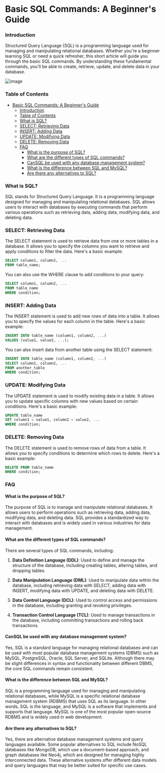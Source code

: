 # Basic SQL Commands: A Beginner's Guide

### Introduction

Structured Query Language (SQL) is a programming language used for managing and manipulating relational databases. Whether you're a beginner learning SQL or need a quick refresher, this short article will guide you through the basic SQL commands. By understanding these fundamental commands, you'll be able to create, retrieve, update, and delete data in your database.

![image](image/1701918376593.gif)

### Table of Contents

- [Basic SQL Commands: A Beginner's Guide](#basic-sql-commands-a-beginners-guide)
    - [Introduction](#introduction)
    - [Table of Contents](#table-of-contents)
    - [What is SQL? ](#what-is-sql-)
    - [SELECT: Retrieving Data ](#select-retrieving-data-)
    - [INSERT: Adding Data ](#insert-adding-data-)
    - [UPDATE: Modifying Data ](#update-modifying-data-)
    - [DELETE: Removing Data ](#delete-removing-data-)
    - [FAQ ](#faq-)
      - [What is the purpose of SQL? ](#what-is-the-purpose-of-sql-)
      - [What are the different types of SQL commands? ](#what-are-the-different-types-of-sql-commands-)
      - [CanSQL be used with any database management system? ](#cansql-be-used-with-any-database-management-system-)
      - [What is the difference between SQL and MySQL? ](#what-is-the-difference-between-sql-and-mysql-)
      - [Are there any alternatives to SQL? ](#are-there-any-alternatives-to-sql-)

### What is SQL? <a name="what-is-sql"></a>

SQL stands for Structured Query Language. It is a programming language designed for managing and manipulating relational databases. SQL allows users to interact with databases by executing commands that perform various operations such as retrieving data, adding data, modifying data, and deleting data.

### SELECT: Retrieving Data <a name="select-retrieving-data"></a>

The SELECT statement is used to retrieve data from one or more tables in a database. It allows you to specify the columns you want to retrieve and apply conditions to filter the data. Here's a basic example:

```sql
SELECT column1, column2, ...
FROM table_name;
```

You can also use the WHERE clause to add conditions to your query:

```sql
SELECT column1, column2, ...
FROM table_name
WHERE condition;
```

### INSERT: Adding Data <a name="insert-adding-data"></a>

The INSERT statement is used to add new rows of data into a table. It allows you to specify the values for each column in the table. Here's a basic example:

```sql
INSERT INTO table_name (column1, column2, ...)
VALUES (value1, value2, ...);
```

You can also insert data from another table using the SELECT statement:

```sql
INSERT INTO table_name (column1, column2, ...)
SELECT column1, column2, ...
FROM another_table
WHERE condition;
```

### UPDATE: Modifying Data <a name="update-modifying-data"></a>

The UPDATE statement is used to modify existing data in a table. It allows you to update specific columns with new values based on certain conditions. Here's a basic example:

```sql
UPDATE table_name
SET column1 = value1, column2 = value2, ...
WHERE condition;
```

### DELETE: Removing Data <a name="delete-removing-data"></a>

The DELETE statement is used to remove rows of data from a table. It allows you to specify conditions to determine which rows to delete. Here's a basic example:

```sql
DELETE FROM table_name
WHERE condition;
```

### FAQ <a name="faq"></a>

#### What is the purpose of SQL? <a name="what-is-the-purpose-of-sql"></a>

The purpose of SQL is to manage and manipulate relational databases. It allows users to perform operations such as retrieving data, adding data, modifying data, and deleting data. SQL provides a standardized way to interact with databases and is widely used in various industries for data management.

#### What are the different types of SQL commands? <a name="what-are-the-different-types-of-sql-commands"></a>

There are several types of SQL commands, including:

1. **Data Definition Language (DDL)**: Used to define and manage the structure of the database, including creating tables, altering tables, and dropping tables.

2. **Data Manipulation Language (DML)**: Used to manipulate data within the database, including retrieving data with SELECT, adding data with INSERT, modifying data with UPDATE, and deleting data with DELETE.

3. **Data Control Language (DCL)**: Used to control access and permissions in the database, including granting and revoking privileges.

4. **Transaction Control Language (TCL)**: Used to manage transactions in the database, including committing transactions and rolling back transactions.

#### CanSQL be used with any database management system? <a name="can-sql-be-used-with-any-database-management-system"></a>

Yes, SQL is a standard language for managing relational databases and can be used with most popular database management systems (DBMS) such as MySQL, PostgreSQL, Oracle, SQL Server, and SQLite. Although there may be slight differences in syntax and functionality between different DBMS, the core SQL commands remain consistent.

#### What is the difference between SQL and MySQL? <a name="what-is-the-difference-between-sql-and-mysql"></a>

SQL is a programming language used for managing and manipulating relational databases, while MySQL is a specific relational database management system (RDBMS) that uses SQL as its language. In other words, SQL is the language, and MySQL is a software that implements and supports that language. MySQL is one of the most popular open-source RDBMS and is widely used in web development.

#### Are there any alternatives to SQL? <a name="are-there-any-alternatives-to-sql"></a>

Yes, there are alternative database management systems and query languages available. Some popular alternatives to SQL include NoSQL databases like MongoDB, which use a document-based approach, and graph databases like Neo4j, which are designed for managing highly interconnected data. These alternative systems offer different data models and query languages that may be better suited for specific use cases.


